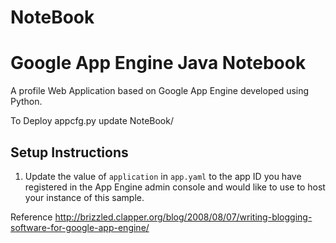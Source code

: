 # NoteBook
Google App Engine Java 
Notebook
========

A profile Web Application based on Google App Engine developed using Python.


To Deploy
appcfg.py update NoteBook/

## Setup Instructions
1. Update the value of `application` in `app.yaml` to the app ID you
   have registered in the App Engine admin console and would like to use to host
   your instance of this sample.
   
   
   
Reference
http://brizzled.clapper.org/blog/2008/08/07/writing-blogging-software-for-google-app-engine/